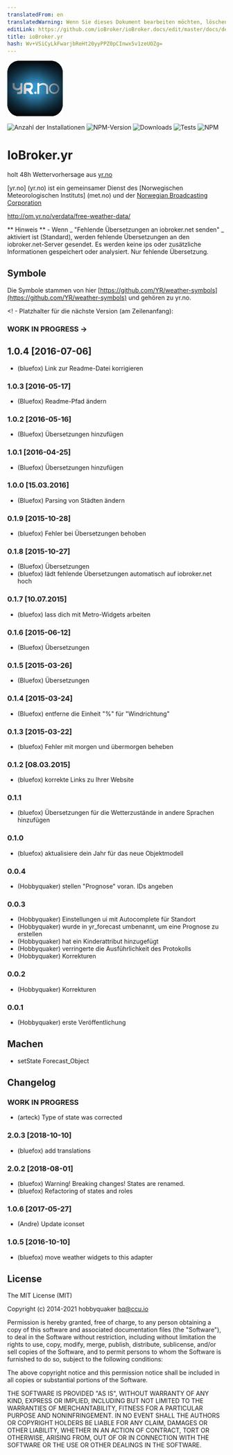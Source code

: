 ```yaml
---
translatedFrom: en
translatedWarning: Wenn Sie dieses Dokument bearbeiten möchten, löschen Sie bitte das Feld "translationsFrom". Andernfalls wird dieses Dokument automatisch erneut übersetzt
editLink: https://github.com/ioBroker/ioBroker.docs/edit/master/docs/de/adapterref/iobroker.yr/README.md
title: ioBroker.yr
hash: Wv+VSiCyLkFwarjbReHt20yyPPZ0pCInwx5v1zeUOZg=
---
```

![Logo](../../../en/adapterref/iobroker.yr/admin/yr.png)

![Anzahl der Installationen](http://iobroker.live/badges/yr-stable.svg)
![NPM-Version](http://img.shields.io/npm/v/iobroker.yr.svg)
![Downloads](https://img.shields.io/npm/dm/iobroker.yr.svg)
![Tests](https://travis-ci.org/ioBroker/ioBroker.yr.svg?branch=master)
![NPM](https://nodei.co/npm/iobroker.yr.png?downloads=true)

# IoBroker.yr
holt 48h Wettervorhersage aus [yr.no](yr.no)

[yr.no] (yr.no) ist ein gemeinsamer Dienst des [Norwegischen Meteorologischen Instituts] (met.no) und der [Norwegian Broadcasting Corporation](nrk.no)

http://om.yr.no/verdata/free-weather-data/

** Hinweis ** - Wenn _ "Fehlende Übersetzungen an iobroker.net senden" _ aktiviert ist (Standard), werden fehlende Übersetzungen an den iobroker.net-Server gesendet. Es werden keine ips oder zusätzliche Informationen gespeichert oder analysiert. Nur fehlende Übersetzung.

## Symbole
Die Symbole stammen von hier [https://github.com/YR/weather-symbols](https://github.com/YR/weather-symbols) und gehören zu yr.no.

<! - Platzhalter für die nächste Version (am Zeilenanfang):

### __WORK IN PROGRESS__ ->
## 1.0.4 [2016-07-06]
* (bluefox) Link zur Readme-Datei korrigieren

### 1.0.3 [2016-05-17]
* (Bluefox) Readme-Pfad ändern

### 1.0.2 [2016-05-16]
* (Bluefox) Übersetzungen hinzufügen

### 1.0.1 [2016-04-25]
* (Bluefox) Übersetzungen hinzufügen

### 1.0.0 [15.03.2016]
* (Bluefox) Parsing von Städten ändern

### 0.1.9 [2015-10-28]
* (bluefox) Fehler bei Übersetzungen behoben

### 0.1.8 [2015-10-27]
* (Bluefox) Übersetzungen
* (bluefox) lädt fehlende Übersetzungen automatisch auf iobroker.net hoch

### 0.1.7 [10.07.2015]
* (bluefox) lass dich mit Metro-Widgets arbeiten

### 0.1.6 [2015-06-12]
* (Bluefox) Übersetzungen

### 0.1.5 [2015-03-26]
* (Bluefox) Übersetzungen

### 0.1.4 [2015-03-24]
* (Bluefox) entferne die Einheit "%" für "Windrichtung"

### 0.1.3 [2015-03-22]
* (bluefox) Fehler mit morgen und übermorgen beheben

### 0.1.2 [08.03.2015]
* (bluefox) korrekte Links zu Ihrer Website

### 0.1.1
* (bluefox) Übersetzungen für die Wetterzustände in andere Sprachen hinzufügen

### 0.1.0
* (bluefox) aktualisiere dein Jahr für das neue Objektmodell

### 0.0.4
* (Hobbyquaker) stellen "Prognose" voran. IDs angeben

### 0.0.3
* (Hobbyquaker) Einstellungen ui mit Autocomplete für Standort
* (Hobbyquaker) wurde in yr_forecast umbenannt, um eine Prognose zu erstellen
* (Hobbyquaker) hat ein Kinderattribut hinzugefügt
* (Hobbyquaker) verringerte die Ausführlichkeit des Protokolls
* (Hobbyquaker) Korrekturen

### 0.0.2
* (Hobbyquaker) Korrekturen

### 0.0.1
* (Hobbyquaker) erste Veröffentlichung

## Machen
* setState Forecast_Object

## Changelog
### __WORK IN PROGRESS__
* (arteck) Type of state was corrected  

### 2.0.3 [2018-10-10]
* (bluefox) add translations

### 2.0.2 [2018-08-01]
* (bluefox) Warning! Breaking changes! States are renamed.
* (bluefox) Refactoring of states and roles

### 1.0.6 [2017-05-27]
* (Andre) Update iconset

### 1.0.5 [2016-10-10]
* (bluefox) move weather widgets to this adapter

## License
The MIT License (MIT)

Copyright (c) 2014-2021 hobbyquaker <hq@ccu.io>

Permission is hereby granted, free of charge, to any person obtaining a copy
of this software and associated documentation files (the "Software"), to deal
in the Software without restriction, including without limitation the rights
to use, copy, modify, merge, publish, distribute, sublicense, and/or sell
copies of the Software, and to permit persons to whom the Software is
furnished to do so, subject to the following conditions:

The above copyright notice and this permission notice shall be included in all
copies or substantial portions of the Software.

THE SOFTWARE IS PROVIDED "AS IS", WITHOUT WARRANTY OF ANY KIND, EXPRESS OR
IMPLIED, INCLUDING BUT NOT LIMITED TO THE WARRANTIES OF MERCHANTABILITY,
FITNESS FOR A PARTICULAR PURPOSE AND NONINFRINGEMENT. IN NO EVENT SHALL THE
AUTHORS OR COPYRIGHT HOLDERS BE LIABLE FOR ANY CLAIM, DAMAGES OR OTHER
LIABILITY, WHETHER IN AN ACTION OF CONTRACT, TORT OR OTHERWISE, ARISING FROM,
OUT OF OR IN CONNECTION WITH THE SOFTWARE OR THE USE OR OTHER DEALINGS IN THE
SOFTWARE.